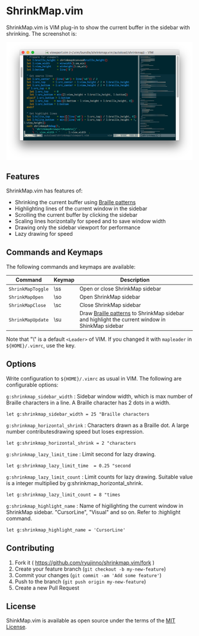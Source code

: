 # ShrinkMap.vim

ShrinkMap.vim is VIM plug-in to show the current buffer in the sidebar with shrinking.
The screenshot is:

![Screenshot](https://raw.githubusercontent.com/ryujinno/shrinkmap.vim/master/image/shrinkmap.png)

## Features

ShrinkMap.vim has features of:

* Shrinking the current buffer using [Braille patterns](https://en.wikipedia.org/wiki/Braille_Patterns)
* Highlighting lines of the current window in the sidebar
* Scrolling the current buffer by clicking the sidebar
* Scaling lines horizontally for speed and to save window width
* Drawing only the sidebar viewport for performance
* Lazy drawing for speed

## Commands and Keymaps

The following commands and keymaps are available:

| Command           | Keymap | Description                     |
|-------------------|--------|---------------------------------|
| `ShrinkMapToggle` | \\ss   | Open or close ShrinkMap sidebar |
| `ShrinkMapOpen`   | \\so   | Open ShrinkMap sidebar          |
| `ShrinkMapClose`  | \\sc   | Close ShrinkMap sidebar         |
| `ShrinkMapUpdate` | \\su   | Draw [Braille patterns](https://en.wikipedia.org/wiki/Braille_Patterns) to ShrinkMap sidebar and highlight the current window in ShinkMap sidebar |

Note that "\\" is a default `<Leader>` of VIM.
If you changed it with `mapleader` in `${HOME}/.vimrc`, use the key.

## Options

Write configuration to `${HOME}/.vimrc` as usual in VIM.
The following are configurable options:

`g:shrinkmap_sidebar_width`
: Sidebar window width, which is max number of Braille characters in a line.
  A Braille character has 2 dots in a width.

```VimL
let g:shrinkmap_sidebar_width = 25 "Braille characters
```

`g:shrinkmap_horizontal_shrink`
:    Characters drawn as a Braille dot.
     A large number contributesdrawing speed but loses expression.

```VimL
let g:shrinkmap_horizontal_shrink = 2 "characters
```

`g:shrinkmap_lazy_limit_time`
:    Limit second for lazy drawing.

```VimL
let g:shrinkmap_lazy_limit_time  = 0.25 "second
```

`g:shrinkmap_lazy_limit_count`
:   Limit counts for lazy drawing.
    Suitable value is a integer multiplied by g:shrinkmap_horizontal_shrink.

```VimL
let g:shrinkmap_lazy_limit_count = 8 "times
```

`g:shrinkmap_highlight_name`
:   Name of higilighting the current window in ShrinkMap sidebar.
    "CursorLine", "Visual" and so on. Refer to :highlight command.

```VimL
let g:shrinkmap_highlight_name = 'CursorLine'
```

## Contributing

1. Fork it ( https://github.com/ryujinno/shrinkmap.vim/fork )
2. Create your feature branch (`git checkout -b my-new-feature`)
3. Commit your changes (`git commit -am 'Add some feature'`)
4. Push to the branch (`git push origin my-new-feature`)
5. Create a new Pull Request

## License

ShinkMap.vim is available as open source under the terms of the [MIT License](http://opensource.org/licenses/MIT).

